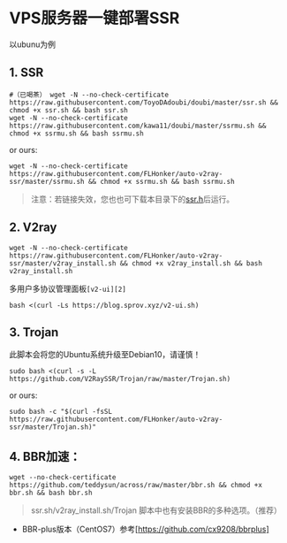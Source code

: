 # VPS服务器一键部署SSR

以ubunu为例

## 1. SSR

```
#（已喝茶） wget -N --no-check-certificate https://raw.githubusercontent.com/ToyoDAdoubi/doubi/master/ssr.sh && chmod +x ssr.sh && bash ssr.sh
wget -N --no-check-certificate https://raw.githubusercontent.com/kawa11/doubi/master/ssrmu.sh && chmod +x ssrmu.sh && bash ssrmu.sh
```
or ours:
```
wget -N --no-check-certificate https://raw.githubusercontent.com/FLHonker/auto-v2ray-ssr/master/ssrmu.sh && chmod +x ssrmu.sh && bash ssrmu.sh
```
> 注意：若链接失效，您也也可下载本目录下的[ssr.h](https://raw.githubusercontent.com/FLHonker/autoVPS-ssr/652dca3ea530082cfe3db9349cb501162f5c7563/ssr.sh)后运行。

## 2. V2ray

```
wget -N --no-check-certificate https://raw.githubusercontent.com/FLHonker/auto-v2ray-ssr/master/v2ray_install.sh && chmod +x v2ray_install.sh && bash v2ray_install.sh
```
多用户多协议管理面板`[v2-ui][2]`
```
bash <(curl -Ls https://blog.sprov.xyz/v2-ui.sh)
```

## 3. Trojan

此脚本会将您的Ubuntu系统升级至Debian10，请谨慎！
```
sudo bash <(curl -s -L https://github.com/V2RaySSR/Trojan/raw/master/Trojan.sh)
```
or ours:
```
sudo bash -c "$(curl -fsSL https://raw.githubusercontent.com/FLHonker/auto-v2ray-ssr/master/Trojan.sh)"
```

## 4. BBR加速：

```
wget --no-check-certificate https://github.com/teddysun/across/raw/master/bbr.sh && chmod +x bbr.sh && bash bbr.sh
```
> ssr.sh/v2ray_install.sh/Trojan 脚本中也有安装BBR的多种选项。（推荐）
* BBR-plus版本（CentOS7）参考[https://github.com/cx9208/bbrplus]

[2]: https://github.com/sprov065/v2-ui
